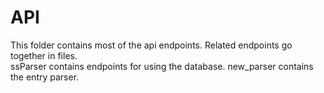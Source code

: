 # API
This folder contains most of the api endpoints. Related endpoints go together in files.  
ssParser contains endpoints for using the database. new_parser contains the entry parser.